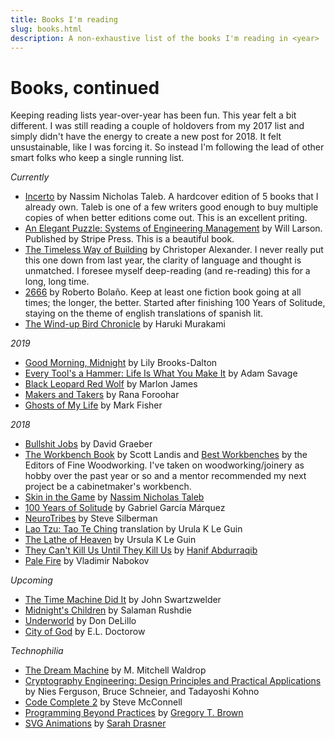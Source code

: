 ```yaml
---
title: Books I'm reading
slug: books.html
description: A non-exhaustive list of the books I'm reading in <year>
---
```


# Books, continued

Keeping reading lists year-over-year has been fun. This year felt a bit different. I was still reading a couple of holdovers from my 2017 list and simply didn't have the energy to create a new post for 2018. It felt unsustainable, like I was forcing it. So instead I'm following the lead of other smart folks who keep a single running list.

_Currently_


* [Incerto](https://www.amazon.com/gp/product/198481981X) by Nassim Nicholas Taleb. A hardcover edition of 5 books that I already own. Taleb is one of a few writers good enough to buy multiple copies of when better editions come out. This is an excellent priting.
* [An Elegant Puzzle: Systems of Engineering Management](https://www.amazon.com/dp/1732265186) by Will Larson. Published by Stripe Press. This is a beautiful book.
* [The Timeless Way of Building](http://www.worldcat.org/oclc/840013131) by Christoper Alexander. I never really put this one down from last year, the clarity of language and thought is unmatched. I foresee myself deep-reading (and re-reading) this for a long, long time.
* [2666](http://www.worldcat.org/oclc/216941696) by Roberto Bolaño. Keep at least one fiction book going at all times; the longer, the better. Started after finishing 100 Years of Solitude, staying on the theme of english translations of spanish lit.
* [The Wind-up Bird Chronicle](http://www.worldcat.org/oclc/747193445) by Haruki Murakami

_2019_

* [Good Morning, Midnight](https://www.amazon.com/dp/0812988191) by Lily Brooks-Dalton
* [Every Tool's a Hammer: Life Is What You Make It](https://www.amazon.com/dp/1982113472) by Adam Savage
* [Black Leopard Red Wolf](https://www.amazon.com/gp/product/0735220174) by Marlon James
* [Makers and Takers](https://www.amazon.com/dp/0553447238) by Rana Foroohar
* [Ghosts of My Life](https://www.amazon.com/dp/1780992262) by Mark Fisher

_2018_

* [Bullshit Jobs](http://www.worldcat.org/oclc/1030241785) by David Graeber
* [The Workbench Book](http://www.worldcat.org/oclc/41071867) by Scott Landis and [Best Workbenches](http://www.worldcat.org/oclc/973537637) by the Editors of Fine Woodworking. I've taken on woodworking/joinery as hobby over the past year or so and a mentor recommended my next project be a cabinetmaker's workbench.
* [Skin in the Game](http://www.worldcat.org/oclc/1027035134) by [Nassim Nicholas Taleb](https://twitter.com/nntaleb)
* [100 Years of Solitude](http://www.worldcat.org/oclc/881869530) by Gabriel García Márquez
* [NeuroTribes](http://www.worldcat.org/oclc/932001597) by Steve Silberman
* [Lao Tzu: Tao Te Ching](http://www.worldcat.org/oclc/884955043) translation by Urula K Le Guin
* [The Lathe of Heaven](http://www.worldcat.org/oclc/1012127153) by Ursula K Le Guin
* [They Can't Kill Us Until They Kill Us](http://www.worldcat.org/oclc/1027559077) by [Hanif Abdurraqib](https://twitter.com/NifMuhammad)
* [Pale Fire](http://www.worldcat.org/oclc/24467494) by Vladimir Nabokov

_Upcoming_

* [The Time Machine Did It](http://www.worldcat.org/oclc/670128324) by John Swartzwelder
* [Midnight's Children](http://www.worldcat.org/oclc/854809464) by Salaman Rushdie
* [Underworld](http://www.worldcat.org/oclc/930928743) by Don DeLillo
* [City of God](http://www.worldcat.org/oclc/889324546) by E.L. Doctorow

_Technophilia_

* [The Dream Machine](https://www.amazon.com/dp/B07GBCX7YC) by M. Mitchell Waldrop
* [Cryptography Engineering: Design Principles and Practical Applications](http://www.worldcat.org/oclc/436030574) by Nies Ferguson, Bruce Schneier, and Tadayoshi Kohno
* [Code Complete 2](http://www.worldcat.org/oclc/951650600) by Steve McConnell
* [Programming Beyond Practices](http://www.worldcat.org/oclc/995161733) by [Gregory T. Brown](https://twitter.com/practicingdev)
* [SVG Animations](http://www.worldcat.org/oclc/981929715) by [Sarah Drasner](https://twitter.com/sarah_edo)